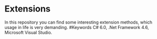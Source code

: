 # Extensions
In this repository you can find some interesting extension methods, which usage in life is very demanding.
#Keywords
C# 6.0, .Net Framework 4.6, Microsoft Visual Studio.




